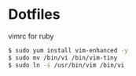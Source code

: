 # Dotfiles
vimrc for ruby

```bash
$ sudo yum install vim-enhanced -y
$ sudo mv /bin/vi /bin/vim-tiny
$ sudo ln -s /usr/bin/vim /bin/vi
```
